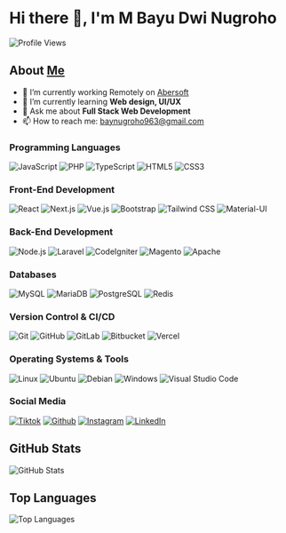 # Hi there 👋, I'm M Bayu Dwi Nugroho

![Profile Views](https://komarev.com/ghpvc/?username=bayunugrohoDev&color=blueviolet)

## About [Me]([https://bayunugroho.dev](https://bayunugrohodev-bayunugrohodevs-projects.vercel.app/))

- 🔭 I’m currently working Remotely on [Abersoft](https://www.abersoft.se/)
- 🌱 I’m currently learning **Web design, UI/UX**
- 💬 Ask me about **Full Stack Web Development**
- 📫 How to reach me: [baynugroho963@gmail.com](mailto:baynugroho963@gmail.com)


### Programming Languages
![JavaScript](https://img.shields.io/badge/-JavaScript-black?style=flat-square&logo=javascript)
![PHP](https://img.shields.io/badge/-PHP-black?style=flat-square&logo=php)
![TypeScript](https://img.shields.io/badge/-TypeScript-black?style=flat-square&logo=typescript)
![HTML5](https://img.shields.io/badge/-HTML5-black?style=flat-square&logo=html5)
![CSS3](https://img.shields.io/badge/-CSS3-black?style=flat-square&logo=css3)

### Front-End Development
![React](https://img.shields.io/badge/-React-black?style=flat-square&logo=react)
![Next.js](https://img.shields.io/badge/-Next.js-black?style=flat-square&logo=next.js)
![Vue.js](https://img.shields.io/badge/-Vue.js-black?style=flat-square&logo=vue.js)
![Bootstrap](https://img.shields.io/badge/-Bootstrap-black?style=flat-square&logo=bootstrap)
![Tailwind CSS](https://img.shields.io/badge/-Tailwind_CSS-black?style=flat-square&logo=tailwind-css)
![Material-UI](https://img.shields.io/badge/-Material_UI-black?style=flat-square&logo=material-ui)

### Back-End Development
![Node.js](https://img.shields.io/badge/-Node.js-black?style=flat-square&logo=node.js)
![Laravel](https://img.shields.io/badge/-Laravel-black?style=flat-square&logo=laravel)
![CodeIgniter](https://img.shields.io/badge/-CodeIgniter-black?style=flat-square&logo=codeigniter)
![Magento](https://img.shields.io/badge/-Magento-black?style=flat-square&logo=magento)
![Apache](https://img.shields.io/badge/-Apache-black?style=flat-square&logo=apache)

### Databases
![MySQL](https://img.shields.io/badge/-MySQL-black?style=flat-square&logo=mysql)
![MariaDB](https://img.shields.io/badge/-MariaDB-black?style=flat-square&logo=mariadb)
![PostgreSQL](https://img.shields.io/badge/-PostgreSQL-black?style=flat-square&logo=postgresql)
![Redis](https://img.shields.io/badge/-Redis-black?style=flat-square&logo=redis)

### Version Control & CI/CD
![Git](https://img.shields.io/badge/-Git-black?style=flat-square&logo=git)
![GitHub](https://img.shields.io/badge/-GitHub-black?style=flat-square&logo=github)
![GitLab](https://img.shields.io/badge/-GitLab-black?style=flat-square&logo=gitlab)
![Bitbucket](https://img.shields.io/badge/-Bitbucket-black?style=flat-square&logo=bitbucket)
![Vercel](https://img.shields.io/badge/-Vercel-black?style=flat-square&logo=vercel)

### Operating Systems & Tools
![Linux](https://img.shields.io/badge/-Linux-black?style=flat-square&logo=linux)
![Ubuntu](https://img.shields.io/badge/-Ubuntu-black?style=flat-square&logo=ubuntu)
![Debian](https://img.shields.io/badge/-Debian-black?style=flat-square&logo=debian)
![Windows](https://img.shields.io/badge/-Windows-black?style=flat-square&logo=windows)
![Visual Studio Code](https://img.shields.io/badge/-Visual_Studio_Code-black?style=flat-square&logo=visual-studio-code)

### Social Media
[![Tiktok](https://img.shields.io/badge/Tiktok-000000?style=for-the-badge&logo=tiktok&logoColor=white)](https://www.tiktok.com/@bayunugroho.dev)
[![Github](https://img.shields.io/badge/GitHub-100000?style=for-the-badge&logo=github&logoColor=white)](https://github.com/bayunugrohoDev)
[![Instagram](https://img.shields.io/badge/Instagram-E4405F?style=for-the-badge&logo=instagram&logoColor=white)](https://www.instagram.com/bayunugroho.dev)
[![LinkedIn](https://img.shields.io/badge/LinkedIn-0077B5?style=for-the-badge&logo=linkedin&logoColor=white)](https://www.linkedin.com/in/m-bayu-dwi-nugroho-ab105013a/)
## GitHub Stats

![GitHub Stats](https://github-readme-stats.vercel.app/api?username=bayunugrohoDev&show_icons=true&theme=radical)

## Top Languages

![Top Languages](https://github-readme-stats.vercel.app/api/top-langs/?username=bayunugrohoDev&layout=compact&theme=radical)

